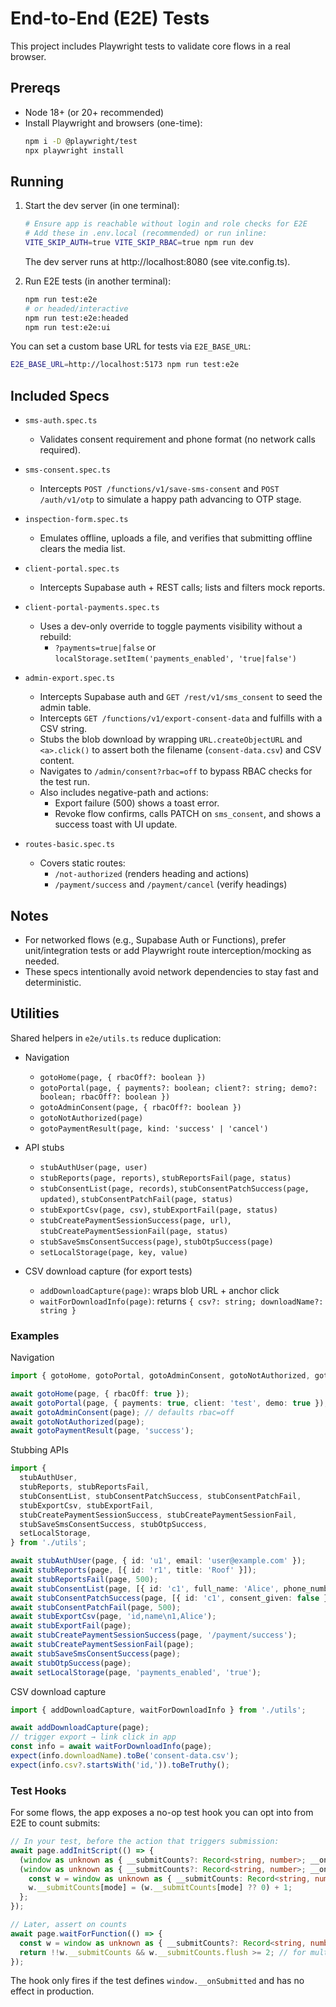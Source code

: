 # End-to-End (E2E) Tests

This project includes Playwright tests to validate core flows in a real browser.

## Prereqs

- Node 18+ (or 20+ recommended)
- Install Playwright and browsers (one-time):
  ```bash
  npm i -D @playwright/test
  npx playwright install
  ```

## Running

1) Start the dev server (in one terminal):
   ```bash
   # Ensure app is reachable without login and role checks for E2E
   # Add these in .env.local (recommended) or run inline:
   VITE_SKIP_AUTH=true VITE_SKIP_RBAC=true npm run dev
   ```

   The dev server runs at http://localhost:8080 (see vite.config.ts).

2) Run E2E tests (in another terminal):
   ```bash
   npm run test:e2e
   # or headed/interactive
   npm run test:e2e:headed
   npm run test:e2e:ui
   ```

You can set a custom base URL for tests via `E2E_BASE_URL`:
```bash
E2E_BASE_URL=http://localhost:5173 npm run test:e2e
```

## Included Specs

- `sms-auth.spec.ts`
  - Validates consent requirement and phone format (no network calls required).
- `sms-consent.spec.ts`
  - Intercepts `POST /functions/v1/save-sms-consent` and `POST /auth/v1/otp` to simulate a happy path advancing to OTP stage.
- `inspection-form.spec.ts`
  - Emulates offline, uploads a file, and verifies that submitting offline clears the media list.
- `client-portal.spec.ts`
  - Intercepts Supabase auth + REST calls; lists and filters mock reports.

- `client-portal-payments.spec.ts`
  - Uses a dev-only override to toggle payments visibility without a rebuild:
    - `?payments=true|false` or `localStorage.setItem('payments_enabled', 'true|false')`

- `admin-export.spec.ts`
  - Intercepts Supabase auth and `GET /rest/v1/sms_consent` to seed the admin table.
  - Intercepts `GET /functions/v1/export-consent-data` and fulfills with a CSV string.
  - Stubs the blob download by wrapping `URL.createObjectURL` and `<a>.click()` to assert
    both the filename (`consent-data.csv`) and CSV content.
  - Navigates to `/admin/consent?rbac=off` to bypass RBAC checks for the test run.
  - Also includes negative-path and actions:
    - Export failure (500) shows a toast error.
    - Revoke flow confirms, calls PATCH on `sms_consent`, and shows a success toast with UI update.

- `routes-basic.spec.ts`
  - Covers static routes:
    - `/not-authorized` (renders heading and actions)
    - `/payment/success` and `/payment/cancel` (verify headings)

## Notes

- For networked flows (e.g., Supabase Auth or Functions), prefer unit/integration tests or add Playwright route interception/mocking as needed.
- These specs intentionally avoid network dependencies to stay fast and deterministic.

## Utilities

Shared helpers in `e2e/utils.ts` reduce duplication:

- Navigation
  - `gotoHome(page, { rbacOff?: boolean })`
  - `gotoPortal(page, { payments?: boolean; client?: string; demo?: boolean; rbacOff?: boolean })`
  - `gotoAdminConsent(page, { rbacOff?: boolean })`
  - `gotoNotAuthorized(page)`
  - `gotoPaymentResult(page, kind: 'success' | 'cancel')`

- API stubs
  - `stubAuthUser(page, user)`
  - `stubReports(page, reports)`, `stubReportsFail(page, status)`
  - `stubConsentList(page, records)`, `stubConsentPatchSuccess(page, updated)`, `stubConsentPatchFail(page, status)`
  - `stubExportCsv(page, csv)`, `stubExportFail(page, status)`
  - `stubCreatePaymentSessionSuccess(page, url)`, `stubCreatePaymentSessionFail(page, status)`
  - `stubSaveSmsConsentSuccess(page)`, `stubOtpSuccess(page)`
  - `setLocalStorage(page, key, value)`

- CSV download capture (for export tests)
  - `addDownloadCapture(page)`: wraps blob URL + anchor click
  - `waitForDownloadInfo(page)`: returns `{ csv?: string; downloadName?: string }`

### Examples

Navigation

```ts
import { gotoHome, gotoPortal, gotoAdminConsent, gotoNotAuthorized, gotoPaymentResult } from './utils';

await gotoHome(page, { rbacOff: true });
await gotoPortal(page, { payments: true, client: 'test', demo: true });
await gotoAdminConsent(page); // defaults rbac=off
await gotoNotAuthorized(page);
await gotoPaymentResult(page, 'success');
```

Stubbing APIs

```ts
import {
  stubAuthUser,
  stubReports, stubReportsFail,
  stubConsentList, stubConsentPatchSuccess, stubConsentPatchFail,
  stubExportCsv, stubExportFail,
  stubCreatePaymentSessionSuccess, stubCreatePaymentSessionFail,
  stubSaveSmsConsentSuccess, stubOtpSuccess,
  setLocalStorage,
} from './utils';

await stubAuthUser(page, { id: 'u1', email: 'user@example.com' });
await stubReports(page, [{ id: 'r1', title: 'Roof' }]);
await stubReportsFail(page, 500);
await stubConsentList(page, [{ id: 'c1', full_name: 'Alice', phone_number: '+1555', consent_given: true }]);
await stubConsentPatchSuccess(page, [{ id: 'c1', consent_given: false }]);
await stubConsentPatchFail(page, 500);
await stubExportCsv(page, 'id,name\n1,Alice');
await stubExportFail(page);
await stubCreatePaymentSessionSuccess(page, '/payment/success');
await stubCreatePaymentSessionFail(page);
await stubSaveSmsConsentSuccess(page);
await stubOtpSuccess(page);
await setLocalStorage(page, 'payments_enabled', 'true');
```

CSV download capture

```ts
import { addDownloadCapture, waitForDownloadInfo } from './utils';

await addDownloadCapture(page);
// trigger export → link click in app
const info = await waitForDownloadInfo(page);
expect(info.downloadName).toBe('consent-data.csv');
expect(info.csv?.startsWith('id,')).toBeTruthy();
```

### Test Hooks

For some flows, the app exposes a no-op test hook you can opt into from E2E to count submits:

```ts
// In your test, before the action that triggers submission:
await page.addInitScript(() => {
  (window as unknown as { __submitCounts?: Record<string, number>; __onSubmitted?: (id: string, mode: 'online'|'flush'|'offline') => void }).__submitCounts = { online: 0, flush: 0, offline: 0 } as any;
  (window as unknown as { __submitCounts?: Record<string, number>; __onSubmitted?: (id: string, mode: 'online'|'flush'|'offline') => void }).__onSubmitted = (_id, mode) => {
    const w = window as unknown as { __submitCounts: Record<string, number> };
    w.__submitCounts[mode] = (w.__submitCounts[mode] ?? 0) + 1;
  };
});

// Later, assert on counts
await page.waitForFunction(() => {
  const w = window as unknown as { __submitCounts?: Record<string, number> };
  return !!w.__submitCounts && w.__submitCounts.flush >= 2; // for multi-item flush
});
```

The hook only fires if the test defines `window.__onSubmitted` and has no effect in production.
